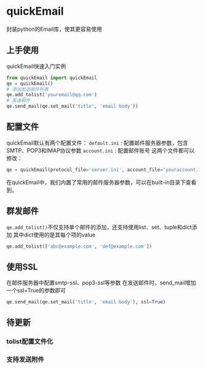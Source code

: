# quickEmail
封装python的Email库，使其更容易使用

## 上手使用
quickEmail快速入门实例
```python
from quickEmail import quickEmail
qe = quickEmail()
# 添加发送邮件列表
qe.add_tolist('youremail@qq.com')
# 发送邮件
qe.send_mail(qe.set_mail('title', 'email body'))
```
## 配置文件
quickEmail默认有两个配置文件：
`default.ini` : 配置邮件服务器参数，包含SMTP、POP3和IMAP协议参数
`account.ini` : 配置邮件账号
这两个文件都可以修改：
```python
qe = quickEmail(protocol_file='server.ini', account_file='youraccount.ini')
```
在quickEmail中，我们内置了常用的邮件服务器参数，可以在built-in目录下查看到。

## 群发邮件
`qe.add_tolist()`不仅支持单个邮件的添加，还支持使用list、set、tuple和dict添加
其中dict使用的是其每个项的value
```python
qe.add_tolist(['abc@example.com', 'def@example.com'])
```

## 使用SSL
在邮件服务器中配置smtp-ssl、pop3-ssl等参数
在发送邮件时，send_mail增加一个ssl=True的参数即可
```python
qe.send_mail(qe.set_mail('title', 'email body'), ssl=True)
```

## 待更新
### tolist配置文件化
### 支持发送附件



